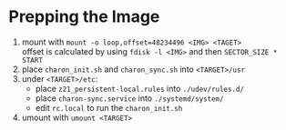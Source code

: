 # Prepping the Image


1. mount with `mount -o loop,offset=48234496 <IMG> <TAGET>`  
offset is calculated by using `fdisk -l <IMG>` and then `SECTOR_SIZE * START`
1. place `charon_init.sh` and `charon_sync.sh` into `<TARGET>/usr`
1. under `<TARGET>/etc`:  
    * place `z21_persistent-local.rules` into `./udev/rules.d/`
    * place `charon-sync.service` into `./systemd/system/`
    * edit `rc.local` to run the `charon_init.sh`
1. umount with `umount <TARGET>`
